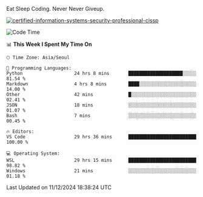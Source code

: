 Eat Sleep Coding.
Never Never Giveup.

[![certified-information-systems-security-professional-cissp](https://user-images.githubusercontent.com/44606727/157613689-acd84ec6-5f8f-4e79-89d9-a8d51f033634.png)](https://www.credly.com/badges/f394a010-85a0-450b-9136-8043af01d71c/public_url)

<!--START_SECTION:waka-->
![Code Time](http://img.shields.io/badge/Code%20Time-3%2C641%20hrs%207%20mins-blue)

📊 **This Week I Spent My Time On** 

```text
🕑︎ Time Zone: Asia/Seoul

💬 Programming Languages: 
Python                   24 hrs 8 mins       ████████████████████░░░░░   81.54 % 
Markdown                 4 hrs 8 mins        ████░░░░░░░░░░░░░░░░░░░░░   14.00 % 
Other                    42 mins             █░░░░░░░░░░░░░░░░░░░░░░░░   02.41 % 
JSON                     18 mins             ░░░░░░░░░░░░░░░░░░░░░░░░░   01.07 % 
Bash                     7 mins              ░░░░░░░░░░░░░░░░░░░░░░░░░   00.45 % 

🔥 Editors: 
VS Code                  29 hrs 36 mins      █████████████████████████   100.00 % 

💻 Operating System: 
WSL                      29 hrs 15 mins      █████████████████████████   98.82 % 
Windows                  21 mins             ░░░░░░░░░░░░░░░░░░░░░░░░░   01.18 % 
```


 Last Updated on 11/12/2024 18:38:24 UTC
<!--END_SECTION:waka-->
